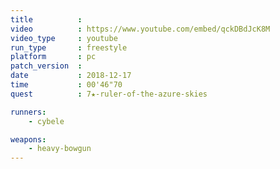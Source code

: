 ```yaml
---
title          :
video          : https://www.youtube.com/embed/qckDBdJcK8M
video_type     : youtube
run_type       : freestyle
platform       : pc
patch_version  :
date           : 2018-12-17
time           : 00'46"70
quest          : 7★-ruler-of-the-azure-skies

runners:
    - cybele

weapons:
    - heavy-bowgun
---
```

